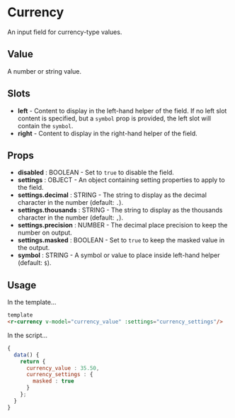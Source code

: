 # Currency
An input field for currency-type values.

## Value
A number or string value.

## Slots
* **left** - Content to display in the left-hand helper of the field. If no left slot content is specified, but a `symbol` prop is provided, the left slot will contain the `symbol`.
* **right** - Content to display in the right-hand helper of the field.

## Props
* **disabled** : BOOLEAN - Set to `true` to disable the field.
* **settings** : OBJECT - An object containing setting properties to apply to the field.
* **settings.decimal** : STRING - The string to display as the decimal character in the number (default: `.`).
* **settings.thousands** : STRING - The string to display as the thousands character in the number (default: `,`).
* **settings.precision** : NUMBER - The decimal place precision to keep the number on output.
* **settings.masked** : BOOLEAN - Set to `true` to keep the masked value in the output.
* **symbol** : STRING - A symbol or value to place inside left-hand helper (default: `$`).

## Usage
In the template...
```html
template
<r-currency v-model="currency_value" :settings="currency_settings"/>
```

In the script...
```js
{
  data() {
    return {
      currency_value : 35.50,
      currency_settings : {
        masked : true
      }
    };
  }
}
```
